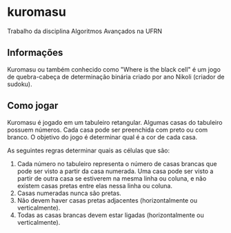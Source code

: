 kuromasu
========
Trabalho da disciplina Algoritmos Avançados na UFRN

## Informações
Kuromasu ou também conhecido como "Where is the black cell" é um jogo de quebra-cabeça de determinação binária criado por ano Nikoli (criador de sudoku).

## Como jogar
Kuromasu é jogado em um tabuleiro retangular. Algumas casas do tabuleiro possuem números. Cada casa pode ser preenchida com preto ou com branco. O objetivo do jogo é determinar qual é a cor de cada casa.

As seguintes regras determinar quais as células que são:

1) Cada número no tabuleiro representa o número de casas brancas que pode ser visto a partir da casa numerada. Uma casa pode ser visto a partir de outra casa se estiverem na mesma linha ou coluna, e não existem casas pretas entre elas nessa linha ou coluna.
2) Casas numeradas nunca são pretas.
3) Não devem haver casas pretas adjacentes (horizontalmente ou verticalmente).
4) Todas as casas brancas devem estar ligadas (horizontalmente ou verticalmente).
